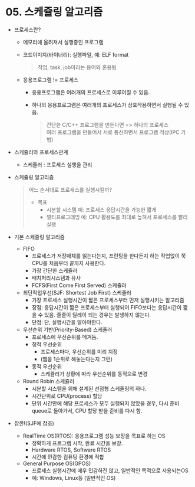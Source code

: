 # 05. 스케쥴링 알고리즘

* 프로세스란?
  * 메모리에 올려져서 실행중인 프로그램
  * 코드이미지\(바이너리\): 실행파일, 예: ELF format

    > 작업, task, job이라는 용어와 혼용됨

  * 응용프로그램 != 프로세스
    * 응용프로그램은 여러개의 프로세스로 이루어질 수 있음.
    * 하나의 응용프로그램은 여러개의 프로세스가 상호작용하면서 실행될 수 있음.

      > 간단한 C/C++ 프로그램을 만든다면 =&gt; 하나의 프로세스  
      > 여러 프로그램을 만들어서 서로 통신하면서 프로그램 적상\(IPC 기법\)
* 스케쥴러와 프로세스관계
  * 스케쥴러 : 프로세스 실행을 관리 
* 스케쥴링 알고리즘

  > 어느 순서대로 프로세스를 실행시킬까?
  >
  > * 목표
  >   * 시분할 시스템 예: 프로세스 응답시간을 가능한 짧게
  >   * 멀티프로그래밍 예: CPU 활용도를 최대로 높혀서 프로세스를 빨리 실행

* 기본 스케쥴링 알고리즘
  * FIFO
    * 프로세스가 저장매체를 읽는다는지, 프린팅을 한다든지 하는 작업없이 쭉 CPU를 처음부터 끝까지 사용한다.
    * 가장 간단한 스케쥴러
    * 배치처리시스템과 유사
    * FCFS\(First Come First Served\) 스케쥴러
  * 최단작업우선\(SJF: Shortest Job First\) 스케쥴러
    * 가장 프로세스 실행시간이 짧은 프로세스부터 먼저 실행시키는 알고리즘
    * 장점: 응답시간이 짧은 프로세스부터 실행되어 FIFO보다는 응답시간이 짧을 수 있음. 줄줄이 딜레이 되는 경우는 발생하지 않는다.
    * 단점: 단, 실행시간을 알아야한다.
  * 우선순위 기반\(Priority-Based\) 스케쥴러
    * 프로세스에 우선순위를 메겨둠.
    * 정적 우선순위
      * 프로세스마다, 우선순위를 미리 지정
      * \(웹을 1순위로 해놓는다는지 그런\)
    * 동적 우선순위
      * 스케쥴러가 상황에 따라 우선순위를 동적으로 변경
  * Round Robin 스케쥴러
    * 시분할 시스템을 위해 설계된 선점형 스케쥴링의 하나.
    * 시간단위로 CPU\(process\) 할당
    * 단위 시간안에 해당 프로세스가 모두 실행되지 않았을 경우, 다시 준비 queue로 돌아가서, CPU 할당 받을 준비를 다시 함.
* 잠깐!\(SJF에 참조\)
  * RealTime OS\(RTOS\): 응용프로그램 성능 보장을 목표로 하는 OS
    * 정확하게 프르그램 시작, 완료 시간을 보장.
    * Hardware RTOS, Software RTOS
    * 시간에 민감한 컴퓨팅 환경에 적합
  * General Purpose OS\(GPOS\)
    * 프로세스 실행시간에 매우 민감하진 않고, 일반적인 목적으로 사용되는OS
    * 예: Windows, Linux등 \(일반적인 OS\)

